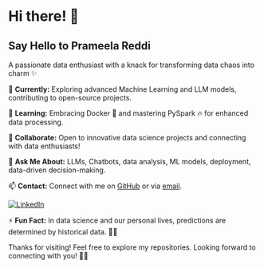 # Hi there! 👋

## Say Hello to Prameela Reddi
A passionate data enthusiast with a knack for transforming data chaos into charm ✨

🔭 **Currently:** Exploring advanced Machine Learning and LLM models, contributing to open-source projects.

🌱 **Learning:** Embracing Docker 🐳 and mastering PySpark 🔥 for enhanced data processing.

👯 **Collaborate:** Open to innovative data science projects and connecting with data enthusiasts!

💬 **Ask Me About:** LLMs, Chatbots, data analysis, ML models, deployment, data-driven decision-making.

📫 **Contact:** Connect with me on [GitHub](https://github.com/Prameela1610) or via [email](mailto:prameelareddi1610@gmail.com).

[![LinkedIn](https://img.shields.io/badge/LinkedIn-Connect-blue?style=flat&logo=linkedin)](https://www.linkedin.com/in/prameelareddi/)

⚡ **Fun Fact:** In data science and our personal lives, predictions are determined by historical data. 🧐📆

Thanks for visiting! Feel free to explore my repositories. Looking forward to connecting with you! 🚀✨







